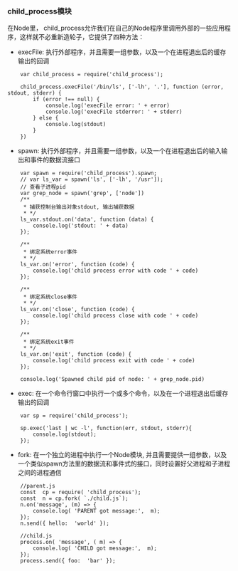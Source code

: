 ### child_process模块
在Node里， child_process允许我们在自己的Node程序里调用外部的一些应用程序，这样就不必重新造轮子，它提供了四种方法：
* execFile: 执行外部程序，并且需要一组参数，以及一个在进程退出后的缓存输出的回调
```
    var child_process = require('child_process');
    
    child_process.execFile('/bin/ls', ['-lh', '.'], function (error, stdout, stderr) {
        if (error !== null) {
            console.log('execFile error: ' + error)
            console.log('execFile stderror: ' + stderr)
        } else {
            console.log(stdout)
        }
    })
```
* spawn: 执行外部程序，并且需要一组参数，以及一个在进程退出后的输入输出和事件的数据流接口
```
    var spawn = require('child_process').spawn;
    // var ls_var = spawn('ls', ['-lh', '/usr']);
    // 查看子进程pid
    var grep_node = spawn('grep', ['node'])
    /**
     * 捕获控制台输出对象stdout, 输出捕获数据
     * */
    ls_var.stdout.on('data', function (data) {
        console.log('stdout: ' + data)
    });
    
    /**
     * 绑定系统error事件
     * */
    ls_var.on('error', function (code) {
        console.log('child process error with code ' + code)
    });
    
    /**
     * 绑定系统close事件
     * */
    ls_var.on('close', function (code) {
        console.log('child process close with code ' + code)
    });
    
    /**
     * 绑定系统exit事件
     * */
    ls_var.on('exit', function (code) {
        console.log('child process exit with code ' + code)
    });
    
    console.log('Spawned child pid of node: ' + grep_node.pid)
```
* exec: 在一个命令行窗口中执行一个或多个命令，以及在一个进程退出后缓存输出的回调
```
    var sp = require('child_process');
    
    sp.exec('last | wc -l', function(err, stdout, stderr){
        console.log(stdout);
    });
```
* fork: 在一个独立的进程中执行一个Node模块, 并且需要提供一组参数，以及一个类似spawn方法里的数据流和事件式的接口，同时设置好父进程和子进程之间的进程通信
```
    //parent.js
    const  cp = require( 'child_process');
    const  n = cp.fork( `./child.js`);
    n.on('message', (m) => {
        console.log( 'PARENT got message:',  m);
    });
    n.send({ hello:  'world' });
    
    //child.js
    process.on( 'message', ( m) => {
        console.log( 'CHILD got message:',  m);
    });
    process.send({ foo:  'bar' });
```